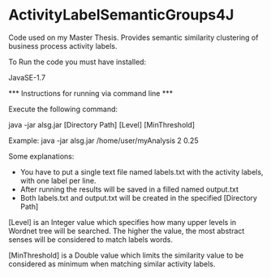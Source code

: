 # ActivityLabelSemanticGroups4J

Code used on my Master Thesis. Provides semantic similarity clustering of business process activity labels.

To Run the code you must have installed:

JavaSE-1.7

*** Instructions for running via command line ***

Execute the following command:

java -jar alsg.jar [Directory Path] [Level] [MinThreshold]

Example: java -jar alsg.jar /home/user/myAnalysis 2 0.25

Some explanations:

- You have to put a single text file named labels.txt with the activity labels, with one label per line.
- After running the results will be saved in a filled named output.txt
- Both labels.txt and output.txt will be created in the specified [Directory Path]

[Level] is an Integer value which specifies how many upper levels in Wordnet tree will be searched. The higher the value, the most abstract senses will be considered to match labels words.

[MinThreshold] is a Double value which limits the similarity value to be considered as minimum when matching similar activity labels.

